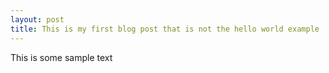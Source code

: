 ```yaml
---
layout: post
title: This is my first blog post that is not the hello world example
---
```


This is some sample text

